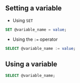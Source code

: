 ## Setting a variable
- Using `SET`
```sql
SET @variable_name = value;
```
- Using the `:=` operator
```sql
SELECT @variable_name := value;
```

## Using a variable
```sql
SELECT @variable_name;
```
